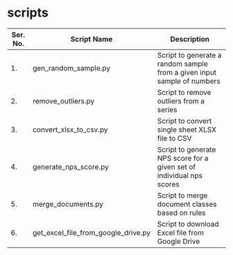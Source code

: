 # scripts

| Ser. No. | Script Name | Description |
|----------|-------------|-------------|
| 1.       | gen_random_sample.py | Script to generate a random sample from a given input sample of numbers |
| 2.       | remove_outliers.py | Script to remove outliers from a series |
| 3.       | convert_xlsx_to_csv.py | Script to convert single sheet XLSX file to CSV |
| 4.       | generate_nps_score.py | Script to generate NPS score for a given set of individual nps scores |
| 5.       | merge_documents.py | Script to merge document classes based on rules |
| 6.       | get_excel_file_from_google_drive.py | Script to download Excel file from Google Drive |
